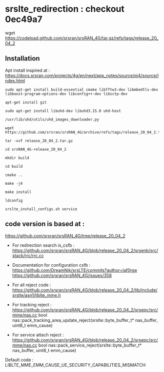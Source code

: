 # srslte_redirection : checkout 0ec49a7
 wget https://codeload.github.com/srsran/srsRAN_4G/tar.gz/refs/tags/release_20_04_2

## Installation 
Apt install inspired at : https://docs.srsran.com/projects/4g/en/next/app_notes/source/pi4/source/index.html  
```  
sudo apt-get install build-essential cmake libfftw3-dev libmbedtls-dev libboost-program-options-dev libconfig++-dev libsctp-dev  
```
```
apt-get install git  
```
```
sudo apt-get install libuhd-dev libuhd3.15.0 uhd-host  
```
```
/usr/lib/uhd/utils/uhd_images_downloader.py  
```
```
wget  https://github.com/srsran/srsRAN_4G/archive/refs/tags/release_20_04_2.tar.gz
```
```
tar -xvf release_20_04_2.tar.gz
```
```
cd srsRAN_4G-release_20_04_2
```
```
mkdir build  
```
```
cd build  
```
```
cmake ..  
```
```
make -j4  
```
```
make install  
```
```
ldconfig  
```
```
srslte_install_configs.sh service
```



## code version is based at :
https://github.com/srsran/srsRAN_4G/tree/release_20_04_2  
  
  
* For redirection search is_csfb : https://github.com/srsran/srsRAN_4G/blob/release_20_04_2/srsenb/src/stack/rrc/rrc.cc

* Documentation for configuration csfb : 
https://github.com/DreamNik/srsLTE/commits?author=laf0rge  
https://github.com/srsran/srsRAN_4G/issues/358  

* For all reject code : https://github.com/srsran/srsRAN_4G/blob/release_20_04_2/lib/include/srslte/asn1/liblte_mme.h

* For tracking reject :  https://github.com/srsran/srsRAN_4G/blob/release_20_04_2/srsepc/src/mme/nas.cc
bool nas::pack_tracking_area_update_reject(srslte::byte_buffer_t* nas_buffer, uint8_t emm_cause)

* For service attach reject : https://github.com/srsran/srsRAN_4G/blob/release_20_04_2/srsepc/src/mme/nas.cc
bool nas::pack_service_reject(srslte::byte_buffer_t* nas_buffer, uint8_t emm_cause)

Default code : LIBLTE_MME_EMM_CAUSE_UE_SECURITY_CAPABILITIES_MISMATCH
